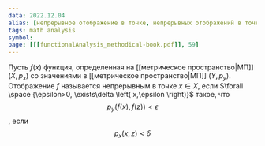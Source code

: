 ```yaml
---
data: 2022.12.04
alias: [непрерывное отображение в точке, непрерывных отображений в точках, непрерывные отображения в точках, нерперывными отображениями в точках]
tags: math analysis
symbol:
page: [[[functionalAnalysis_methodical-book.pdf]], 59]
---
```

Пусть $f\left( x \right)$ функция, определенная на [[метрическое пространство|МП]] $\left( X,p_{x} \right)$ со значениями в [[метрическое пространство|МП]]  $\left( Y,p_{y} \right)$. Отображение $f$ называется непрерывным в точке $x \in{ X}$, если $\forall \space {\epsilon>0, \exists\delta \left( x,\epsilon \right)}$ такое, что $$p_{y}\left( f\left( x \right) ,f\left( z \right)  \right) < \epsilon$$, если $$p_{x}\left( x,z \right) < \delta $$

